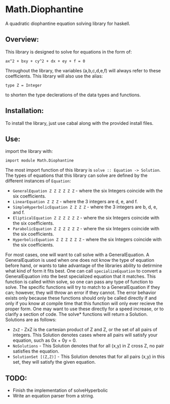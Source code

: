 Math.Diophantine
==============

A quadratic diophantine equation solving library for haskell.


Overview:
---------

This library is designed to solve for equations in the form of:

    ax^2 + bxy + cy^2 + dx + ey + f = 0

Throughout the library, the variables (a,b,c,d,e,f) will always refer to these
coefficients. This library will also use the alias:

    type Z = Integer

to shorten the type declerations of the data types and functions.


Installation:
-------------

To install the library, just use cabal along with the provided install files.


Use:
----

import the library with:

    import module Math.Diophantine

The most import function of this library is `solve :: Equation -> Solution`.
The types of equations that this library can solve are defined by the different
instances of `Equation`:

- `GeneralEquation Z Z Z Z Z Z` - where the six Integers coincide with the six
	coefficients.
- `LinearEquation Z Z Z` - where the 3 integers are d, e, and f.
- `SimpleHyperbolicEquation Z Z Z Z` - where the 3 integers are b, d, e, and
	f.
- `ElipticalEquation Z Z Z Z Z Z` -  where the six Integers coincide with the
	six coefficients.
- `ParabolicEquation Z Z Z Z Z Z` - where the six Integers coincide with the
	six coefficients.
- `HyperbolicEquation Z Z Z Z Z Z` -  where the six Integers coincide with the
  six coefficients.

For most cases, one will want to call solve with a GeneralEquation. A
GeneralEquation is used when one does not know the type of equation before hand,
or wants to take advantage of the libraries ability to detirmine what kind of
form it fits best. One can call `specializeEquation` to convert a
GeneralEquation into the best specialized equation that it matches. This
function is called within solve, so one can pass any type of function to solve.
The specific functions will try to match to a GeneralEquation if they can;
however, they will throw an error if they cannot. The error behavior exists only
because these functions should only be called directly if and only if you know
at compile time that this function will only ever recieve the proper form. One
may want to use these directly for a speed increase, or to clarify a section of
code. The solve* functions will return a Solution. Solutions are as follows:

- `ZxZ` - ZxZ is the cartesian product of Z and Z, or the set of all pairs of
  integers. This Solution denotes cases where all pairs will satisfy your
  equation, such as 0x + 0y = 0.
- `NoSolutions` - This Solution denotes that for all (x,y) in Z cross Z,
  no pair satisfies the equation.
- `SolutionSet [(Z,Z)]` - This Solution denotes that for all pairs (x,y) in this
  set, they will satisfy the given equation.


TODO:
-----

- Finish the implementation of solveHyperbolic
- Write an equation parser from a string.
